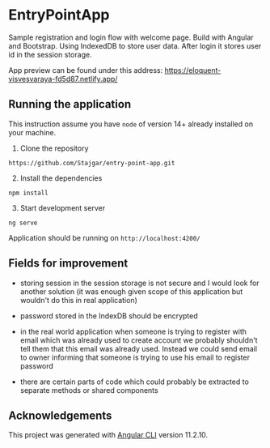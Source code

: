 # EntryPointApp

Sample registration and login flow with welcome page. Build with Angular and Bootstrap. Using IndexedDB to store user data. After login it stores user id in the session storage.

App preview can be found under this address: https://eloquent-visvesvaraya-fd5d87.netlify.app/

## Running the application

This instruction assume you have `node` of version 14+ already installed on your machine.

1. Clone the repository

`https://github.com/Stajgar/entry-point-app.git`

2. Install the dependencies

`npm install`

3. Start development server

`ng serve`

Application should be running on `http://localhost:4200/`

## Fields for improvement

- storing session in the session storage is not secure and I would look for another solution (it was enough given scope of this application but wouldn't do this in real application)

- password stored in the IndexDB should be encrypted

- in the real world application when someone is trying to register with email which was already used to create account we probably shouldn't tell them that this email was already used. Instead we could send email to owner informing that someone is trying to use his email to register password

- there are certain parts of code which could probably be extracted to separate methods or shared components

## Acknowledgements

This project was generated with [Angular CLI](https://github.com/angular/angular-cli) version 11.2.10.

